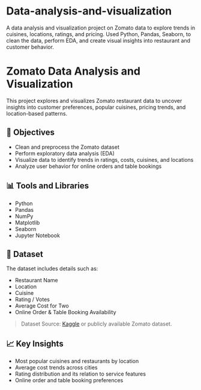 # Data-analysis-and-visualization
A data analysis and visualization project on Zomato data to explore trends in cuisines, locations, ratings, and pricing. Used Python, Pandas, Seaborn,  to clean the data, perform EDA, and create visual insights into restaurant and customer behavior.
# Zomato Data Analysis and Visualization

This project explores and visualizes Zomato restaurant data to uncover insights into customer preferences, popular cuisines, pricing trends, and location-based patterns.

## 📌 Objectives

- Clean and preprocess the Zomato dataset
- Perform exploratory data analysis (EDA)
- Visualize data to identify trends in ratings, costs, cuisines, and locations
- Analyze user behavior for online orders and table bookings

## 📊 Tools and Libraries

- Python
- Pandas
- NumPy
- Matplotlib
- Seaborn
- Jupyter Notebook

## 📁 Dataset

The dataset includes details such as:
- Restaurant Name
- Location
- Cuisine
- Rating / Votes
- Average Cost for Two
- Online Order & Table Booking Availability
  

> Dataset Source: [Kaggle](https://www.kaggle.com/datasets) or publicly available Zomato dataset.

## 📈 Key Insights

- Most popular cuisines and restaurants by location
- Average cost trends across cities
- Rating distribution and its relation to service features
- Online order and table booking preferences

